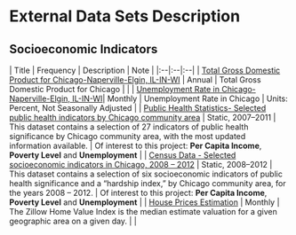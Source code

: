 # External Data Sets Description

## Socioeconomic Indicators

| Title | Frequency | Description | Note |
|:--|:--|:--|
| [Total Gross Domestic Product for Chicago-Naperville-Elgin, IL-IN-WI](https://fred.stlouisfed.org/series/NGMP16980) | Annual | Total Gross Domestic Product for Chicago | |
| [Unemployment Rate in Chicago-Naperville-Elgin, IL-IN-WI](https://fred.stlouisfed.org/series/CHIC917URN?utm_source=series_page&utm_medium=related_content&utm_term=related_resources&utm_campaign=categories)| Monthly | Unemployment Rate in Chicago | Units: Percent, Not Seasonally Adjusted |
| [Public Health Statistics- Selected public health indicators by Chicago community area](https://data.cityofchicago.org/Health-Human-Services/Public-Health-Statistics-Selected-public-health-in/iqnk-2tcu) | Static, 2007–2011 | This dataset contains a selection of 27 indicators of public health significance by Chicago community area, with the most updated information available. | Of interest to this project: **Per Capita Income**, **Poverty Level** and **Unemployment** |
| [Census Data - Selected socioeconomic indicators in Chicago, 2008 – 2012](https://data.cityofchicago.org/Health-Human-Services/Census-Data-Selected-socioeconomic-indicators-in-C/kn9c-c2s2) | Static, 2008–2012 | This dataset contains a selection of six socioeconomic indicators of public health significance and a “hardship index,” by Chicago community area, for the years 2008 – 2012. | Of interest to this project: **Per Capita Income**, **Poverty Level** and **Unemployment** |
| [House Prices Estimation](https://www.zillow.com/info/whats-the-zillow-home-value-index/) | Monthly | The Zillow Home Value Index is the median estimate valuation for a given geographic area on a given day. | |
